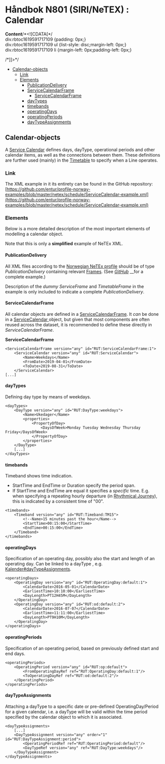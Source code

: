 # Håndbok N801 \(SIRI/NeTEX\) : Calendar

**Content**/\*&lt;!\[CDATA\[\*/  
div.rbtoc1619591717109 {padding: 0px;}  
div.rbtoc1619591717109 ul {list-style: disc;margin-left: 0px;}  
div.rbtoc1619591717109 li {margin-left: 0px;padding-left: 0px;}  
  
/\*\]\]&gt;\*/

* [Calendar-objects](handbok-n801-siri-netex-calendar.md#Calendar-Calendar-objects)
  * [Link](handbok-n801-siri-netex-calendar.md#Calendar-Link)
  * [Elements](handbok-n801-siri-netex-calendar.md#Calendar-Elements)
    * [PublicationDelivery](handbok-n801-siri-netex-calendar.md#Calendar-PublicationDelivery)
    * [ServiceCalendarFrame](handbok-n801-siri-netex-calendar.md#Calendar-ServiceCalendarFrame)
      * [ServiceCalendarFrame](handbok-n801-siri-netex-calendar.md#Calendar-ServiceCalendarFrame.1)
    * [dayTypes](handbok-n801-siri-netex-calendar.md#Calendar-dayTypes)
    * [timebands](handbok-n801-siri-netex-calendar.md#Calendar-timebands)
    * [operatingDays](handbok-n801-siri-netex-calendar.md#Calendar-operatingDays)
    * [operatingPeriods](handbok-n801-siri-netex-calendar.md#Calendar-operatingPeriods)
    * [dayTypeAssignments](handbok-n801-siri-netex-calendar.md#Calendar-dayTypeAssignments)

## Calendar-objects <a id="Calendar-Calendar-objects"></a>

A [Service Calendar](https://enturas.atlassian.net/wiki/spaces/PUBLIC/pages/637370410/timetable#timetable-ServiceCalendar) defines days, dayType, operational periods and other calendar items, as well as the connections between them. These definitions are further used \(mainly\) in the [Timetable](handbok-n801-siri-netex-timetable.md) to specify when a Line operates.

### Link <a id="Calendar-Link"></a>

The XML example in it its entirety can be found in the GitHub repository: [https://github.com/entur/profile-norway-examples/blob/master/netex/schedule/ServiceCalendar-example.xml](https://github.com/entur/profile-norway-examples/blob/master/netex/schedule/ServiceCalendar-example.xml)

### Elements <a id="Calendar-Elements"></a>

Below is a more detailed description of the most important elements of modelling a calendar object.

Note that this is only a **simplified** example of NeTEx XML.

#### PublicationDelivery <a id="Calendar-PublicationDelivery"></a>

All XML files according to the [Norwegian NeTEx profile](handbok-n801-siri-netex-nordic-netex-profile.md) should be of type _PublicationDelivery_ containing relevant [Frames](). \(See [_GitHub_](https://github.com/entur/profile-norway-examples/blob/master/netex/frames/publicationDelivery.xml) __for a complete example.\)

Description of the _dummy_ _ServiceFrame_ and _TimetableFrame_ in the example is only included to indicate a complete _PublicationDelivery_.

#### ServiceCalendarFrame <a id="Calendar-ServiceCalendarFrame"></a>

All calendar objects are defined in a [ServiceCalendarFrame](). It _can_ be done in a [ServiceCalendar ](handbok-n801-siri-netex-timetable.md#timetable-ServiceCalendar)object, but given that most components are often reused across the dataset, it is recommended to define these directly in _ServiceCalendarFrame_.

**ServiceCalendarFrame**

```text
<ServiceCalendarFrame version="any" id="RUT:ServiceCalendarFrame:1">
	<ServiceCalendar version="any" id="RUT:ServiceCalendar">
		<Name>Weekdays</Name>
		<FromDate>2019-04-01</FromDate>
		<ToDate>2019-08-31</ToDate>
	</ServiceCalendar>
[...]
```

#### dayTypes <a id="Calendar-dayTypes"></a>

Defining day type by means of weekdays.

```text
<dayTypes>
	<DayType version="any" id="RUT:DayType:weekdays">
		<Name>Ukedager</Name>
		<properties>
			<PropertyOfDay>
				<DaysOfWeek>Monday Tuesday Wednesday Thursday Friday</DaysOfWeek>
			</PropertyOfDay>
		</properties>
	</DayType>
	[...]
</dayTypes>
```

#### timebands <a id="Calendar-timebands"></a>

Timeband shows time indication.

* StartTime and EndTime or Duration specify the period span.
* If StartTime and EndTime are equal it specifies a _specific_ time. E.g. when specifying a repeating hourly departure \(in [Rhythmical Journey](handbok-n801-siri-netex-general-information-netex.md#Generalinformation:NeTEx-RhythmicalJourneyGroup)\), this is indicated by a consistent time of "00".

```text
<timebands>
	<Timeband version="any" id="RUT:Timeband:TM15">
		<!--Name>15 minutes past the hour</Name-->
		<StartTime>00:15:00</StartTime>
		<EndTime>00:15:00</EndTime>
	</Timeband>
</timebands>
```

#### operatingDays <a id="Calendar-operatingDays"></a>

Specification of an operating day, possibly also the start and length of an operating day. Can be linked to a dayType , e.g. [Kalender\#dayTypeAssignments](https://enturas.atlassian.net/wiki/pages/resumedraft.action?draftId=637370377#Kalender-dayTypeAssignments).

```text
<operatingDays>
	<OperatingDay version="any" id="RUT:OperatingDay:default:1">
		<CalendarDate>2016-05-01</CalendarDate>
		<EarliestTime>10:10:00</EarliestTime>
		<DayLength>PT12H45M</DayLength>
	</OperatingDay>
	<OperatingDay version="any" id="RUT:od:default:2">
		<CalendarDate>2016-07-07</CalendarDate>
		<EarliestTime>11:11:00</EarliestTime>
		<DayLength>PT9H10M</DayLength>
	</OperatingDay>
</operatingDays>
```

#### operatingPeriods <a id="Calendar-operatingPeriods"></a>

Specification of an operating period, based on previously defined start and end days.

```text
<operatingPeriods>
	<OperatingPeriod version="any" id="RUT:op:default">
		<FromOperatingDayRef ref="RUT:OperatingDay:default:1"/>
		<ToOperatingDayRef ref="RUT:od:default:2"/>
	</OperatingPeriod>
</operatingPeriods>
```

#### dayTypeAssignments <a id="Calendar-dayTypeAssignments"></a>

Attaching a dayType to a specific date or pre-defined OperatingDay/Period for a given calendar, i.e. a dayType will be valid within the time period specified by the calendar object to which it is associated.

```text
<dayTypeAssignments>
	[...]
	<DayTypeAssignment version="any" order="1" id="RUT:DayTypeAssignment:period">
		<OperatingPeriodRef ref="RUT:OperatingPeriod:default"/>
		<DayTypeRef version="any" ref="RUT:DayType:weekdays"/>
	</DayTypeAssignment>
</dayTypeAssignments>
```

